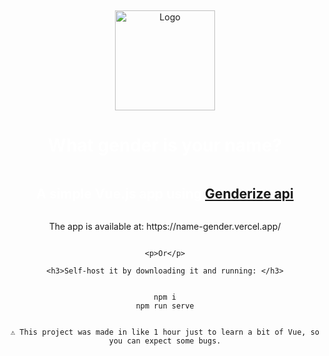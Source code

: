 <div align="center" style="display: flex; flex-direction: column; justify-content: center; align-items: center; height: 100vh;">
    <img  width="160" src="https://i.ibb.co/wCdnyTJ/logo.png" alt="Logo" class="scaled-image">
    <h1 style="color: white; " class="white-text scaled-text">What gender is your name?</h1>
    <h2 style="color: white; " class="white-text scaled-text">A simple Vue.js app using <a href="https://genderize.io/">Genderize api</a></h2>
    <p> The app is available at: https://name-gender.vercel.app/</p>

    <p>Or</p>

    <h3>Self-host it by downloading it and running: </h3>

    
    npm i
    npm run serve
    

    ⚠️ This project was made in like 1 hour just to learn a bit of Vue, so you can expect some bugs.
</div>






